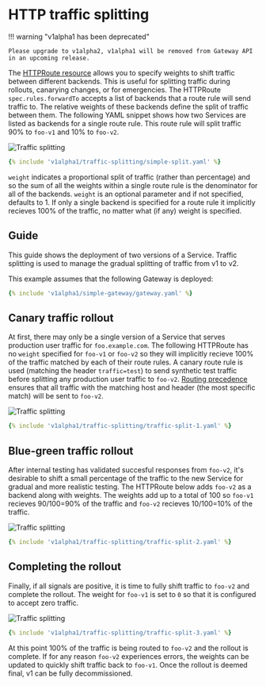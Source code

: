 # HTTP traffic splitting

!!! warning "v1alpha1 has been deprecated"

    Please upgrade to v1alpha2, v1alpha1 will be removed from Gateway API
    in an upcoming release.

The [HTTPRoute resource](/v1alpha1/api-types/httproute) allows you to specify weights to shift
traffic between different backends. This is useful for splitting traffic during
rollouts, canarying changes, or for emergencies. The HTTPRoute
`spec.rules.forwardTo` accepts a list of backends that a route rule will send
traffic to. The relative weights of these backends define the split of traffic
between them. The following YAML snippet shows how two Services are listed as
backends for a single route rule. This route rule will split traffic 90% to
`foo-v1` and 10% to `foo-v2`.

![Traffic splitting](/v1alpha1/images/simple-split.png)

```yaml
{% include 'v1alpha1/traffic-splitting/simple-split.yaml' %}  
```

`weight` indicates a proportional split of traffic (rather than percentage)
and so the sum of all the weights within a single route rule is the
denominator for all of the backends. `weight` is an optional parameter and if
not specified, defaults to 1. If only a single backend is specified for a
route rule it implicitly recieves 100% of the traffic, no matter what (if any)
weight is specified.

## Guide

This guide shows the deployment of two versions of a Service. Traffic splitting
is used to manage the gradual splitting of traffic from v1 to v2.

This example assumes that the following Gateway is deployed:

```yaml 
{% include 'v1alpha1/simple-gateway/gateway.yaml' %}   
```

## Canary traffic rollout

At first, there may only be a single version of a Service that serves
production user traffic for `foo.example.com`. The following HTTPRoute has no
`weight` specified for `foo-v1`  or `foo-v2` so they will implicitly
recieve 100% of the traffic matched by each of their route rules. A canary
route rule is used (matching the header `traffic=test`) to send synthetic test
traffic before splitting any production user traffic to `foo-v2`. [Routing
precedence](/v1alpha1/references/spec/#networking.x-k8s.io/v1alpha1.HTTPRouteRule) ensures that
all traffic with the matching host and header (the most specific match) will
be sent to `foo-v2`.

![Traffic splitting](/v1alpha1/images/traffic-splitting-1.png)


```yaml
{% include 'v1alpha1/traffic-splitting/traffic-split-1.yaml' %}  
```

## Blue-green traffic rollout

After internal testing has validated succesful responses from `foo-v2`,
it's desirable to shift a small percentage of the traffic to the new Service
for gradual and more realistic testing. The HTTPRoute below adds `foo-v2`
as a backend along with weights. The weights add up to a total of 100 so
`foo-v1` recieves 90/100=90% of the traffic and `foo-v2` recieves
10/100=10% of the traffic.

![Traffic splitting](/v1alpha1/images/traffic-splitting-2.png)


```yaml
{% include 'v1alpha1/traffic-splitting/traffic-split-2.yaml' %}  
```

## Completing the rollout

Finally, if all signals are positive, it is time to fully shift traffic to
`foo-v2` and complete the rollout. The weight for `foo-v1` is set to
`0` so that it is configured to accept zero traffic. 

![Traffic splitting](/v1alpha1/images/traffic-splitting-3.png)


```yaml
{% include 'v1alpha1/traffic-splitting/traffic-split-3.yaml' %}  
```

At this point 100% of the traffic is being routed to `foo-v2` and the
rollout is complete. If for any reason `foo-v2` experiences errors, the
weights can be updated to quickly shift traffic back to `foo-v1`. Once
the rollout is deemed final, v1 can be fully decommissioned.
